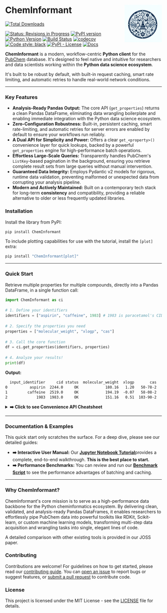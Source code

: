 # ChemInformant <img src="https://raw.githubusercontent.com/HzaCode/ChemInformant/main/images/logo.png" align="right" width="120px" />



[![Total Downloads](https://img.shields.io/pepy/dt/cheminformant?style=flat-square&color=306998&label=Downloads&logo=python)](https://pepy.tech/project/cheminformant)


[![Status: Revisions in Progress](https://img.shields.io/badge/Status-Revisions%20in%20Progress-orange.svg?style=flat-square)](#) [![PyPI version](https://img.shields.io/pypi/v/ChemInformant.svg)](https://pypi.org/project/ChemInformant/)[![Python Version](https://img.shields.io/badge/python-%3E%3D3.8-blue.svg)](https://pypi.org/project/ChemInformant/)
[![Build Status](https://img.shields.io/github/actions/workflow/status/HzaCode/ChemInformant/tests.yml?label=Build)](https://github.com/HzaCode/ChemInformant/actions/workflows/tests.yml) 
[![codecov](https://codecov.io/gh/HzaCode/ChemInformant/graph/badge.svg)](https://codecov.io/gh/HzaCode/ChemInformant)
[![Code style: black](https://img.shields.io/badge/code%20style-black-000000.svg)](https://github.com/psf/black)
[![PyPI - License](https://img.shields.io/pypi/l/ChemInformant.svg)](https://github.com/HzaCode/ChemInformant/blob/main/LICENSE)
[![Docs](https://img.shields.io/badge/Docs-Read_Online-blue?style=flat-square&logo=book&logoColor=white)](https://hezhiang.com/ChemInformant/usage.html)


**ChemInformant** is a modern, workflow-centric **Python client** for the [PubChem](https://pubchem.ncbi.nlm.nih.gov/) database. It's designed to feel native and intuitive for researchers and data scientists working within the **Python data science ecosystem**.

It's built to be robust by default, with built-in request caching, smart rate limiting, and automatic retries to handle real-world network conditions.

---

### Key Features

*   **Analysis-Ready Pandas Output:** The core API (`get_properties`) returns a clean Pandas DataFrame, eliminating data wrangling boilerplate and enabling immediate integration with the Python data science ecosystem.
*   **Zero-Configuration Robustness:** Built-in, persistent caching, smart rate-limiting, and automatic retries for server errors are enabled by default to ensure your workflows run reliably.
*   **A Dual API for Simplicity and Power:** Offers a clear `get_<property>()` convenience layer for quick lookups, backed by a powerful `get_properties` engine for high-performance batch operations.
*   **Effortless Large-Scale Queries:** Transparently handles PubChem's `ListKey`-based pagination in the background, ensuring you retrieve complete result sets from large queries without manual intervention.
*   **Guaranteed Data Integrity:** Employs Pydantic v2 models for rigorous, runtime data validation, preventing malformed or unexpected data from corrupting your analysis pipeline.
*   **Modern and Actively Maintained:** Built on a contemporary tech stack for long-term **consistency**  and compatibility, providing a reliable alternative to older or less frequently updated libraries.
### Installation

Install the library from PyPI:

```bash
pip install ChemInformant
```

To include plotting capabilities for use with the tutorial, install the `[plot]` extra:
```bash
pip install "ChemInformant[plot]"
```

---

### Quick Start

Retrieve multiple properties for multiple compounds, directly into a Pandas DataFrame, in a single function call:

```python
import ChemInformant as ci

# 1. Define your identifiers
identifiers = ["aspirin", "caffeine", 1983] # 1983 is paracetamol's CID

# 2. Specify the properties you need
properties = ["molecular_weight", "xlogp", "cas"]

# 3. Call the core function
df = ci.get_properties(identifiers, properties)

# 4. Analyze your results!
print(df)
```

**Output:**

```
  input_identifier     cid status  molecular_weight  xlogp       cas
0          aspirin  2244.0     OK            180.16   1.20   50-78-2
1         caffeine  2519.0     OK            194.19  -0.07   58-08-2
2             1983  1983.0     OK            151.16   0.51  103-90-2
```

<details>
<summary><b>➡️ Click to see Convenience API Cheatsheet</b></summary>
<br>

| Function                   | Description                                   |
|----------------------------|-----------------------------------------------|
| `get_weight(id)`           | Molecular weight *(float)*                    |
| `get_formula(id)`          | Molecular formula *(str)*                     |
| `get_cas(id)`              | CAS Registry Number *(str)*                   |
| `get_iupac_name(id)`       | IUPAC name *(str)*                            |
| `get_canonical_smiles(id)` | Canonical SMILES with Canonical→Connectivity fallback *(str)* |
| `get_isomeric_smiles(id)`  | Isomeric SMILES *(str)*                       |
| `get_xlogp(id)`            | XLogP (calculated hydrophobicity) *(float)*   |
| `get_synonyms(id)`         | List of synonyms *(List[str])*                |
| `get_compound(id)`         | Full, validated **`Compound`** object (Pydantic v2 model) |


*All functions accept a **CID, name, or SMILES** and return `None`/`[]` on failure.*

</details>

---

### Documentation & Examples

This quick start only scratches the surface. For a deep dive, please see our detailed guides:

*   **➡️ Interactive User Manual:** Our [**Jupyter Notebook Tutorial**](examples/ChemInformant_User_Manual_v1.0.ipynb)provides a complete, end-to-end walkthrough. **This is the best place to start.**
*   **➡️ Performance Benchmarks:** You can review and run our [**Benchmark Script**](./benchmark.py) to see the performance advantages of batching and caching.

---

### Why ChemInformant?

ChemInformant's core mission is to serve as a high-performance data backbone for the Python cheminformatics ecosystem. By delivering clean, validated, and analysis-ready Pandas DataFrames, it enables researchers to effortlessly pipe PubChem data into powerful toolkits like RDKit, Scikit-learn, or custom machine learning models, transforming multi-step data acquisition and wrangling tasks into single, elegant lines of code.

A detailed comparison with other existing tools is provided in our JOSS paper.

### Contributing

Contributions are welcome! For guidelines on how to get started, please read our [contributing guide](https://github.com/HzaCode/ChemInformant/blob/main/CONTRIBUTING.md). You can [open an issue](https.github.com/HzaCode/ChemInformant/issues) to report bugs or suggest features, or [submit a pull request](https.github.com/HzaCode/ChemInformant/pulls) to contribute code.
### License

This project is licensed under the MIT License - see the [LICENSE](LICENSE) file for details.
